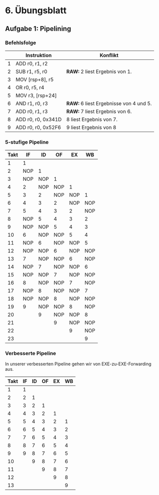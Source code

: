 # 6. Übungsblatt

## Aufgabe 1: Pipelining

### Befehlsfolge

|     | Instruktion        | Konflikt                                 |
| --- | ------------------ | ---------------------------------------- |
| 1   | ADD r0, r1, r2     |                                          |
| 2   | SUB r1, r5, r0     | **RAW:** 2 liest Ergebnis von 1.         |
| 3   | MOV [rsp+8], r5    |                                          |
| 4   | OR r0, r5, r4      |                                          |
| 5   | MOV r3, [rsp+24]   |                                          |
| 6   | AND r1, r0, r3     | **RAW:** 6 liest Ergebnisse von 4 und 5. |
| 7   | ADD r0, r1, r3     | **RAW:** 7 liest Ergebnis von 6.         |
| 8   | ADD r0, r0, 0x341D | 8 liest Ergebnis von 7.                  |
| 9   | ADD r0, r0, 0x52F6 | 9 liest Ergebnis von 8                   |

### 5-stufige Pipeline

| Takt | IF  | ID  | OF  | EX  | WB  |
| ---- | --- | --- | --- | --- | --- |
| 1    | 1   |     |     |     |     |
| 2    | NOP | 1   |     |     |     |
| 3    | NOP | NOP | 1   |     |     |
| 4    | 2   | NOP | NOP | 1   |     |
| 5    | 3   | 2   | NOP | NOP | 1   |
| 6    | 4   | 3   | 2   | NOP | NOP |
| 7    | 5   | 4   | 3   | 2   | NOP |
| 8    | NOP | 5   | 4   | 3   | 2   |
| 9    | NOP | NOP | 5   | 4   | 3   |
| 10   | 6   | NOP | NOP | 5   | 4   |
| 11   | NOP | 6   | NOP | NOP | 5   |
| 12   | NOP | NOP | 6   | NOP | NOP |
| 13   | 7   | NOP | NOP | 6   | NOP |
| 14   | NOP | 7   | NOP | NOP | 6   |
| 15   | NOP | NOP | 7   | NOP | NOP |
| 16   | 8   | NOP | NOP | 7   | NOP |
| 17   | NOP | 8   | NOP | NOP | 7   |
| 18   | NOP | NOP | 8   | NOP | NOP |
| 19   | 9   | NOP | NOP | 8   | NOP |
| 20   |     | 9   | NOP | NOP | 8   |
| 21   |     |     | 9   | NOP | NOP |
| 22   |     |     |     | 9   | NOP |
| 23   |     |     |     |     | 9   |

### Verbesserte Pipeline

In unserer verbesserten Pipeline gehen wir von EXE-zu-EXE-Forwarding aus.

| Takt | IF   | ID   | OF   | EX   | WB   |
| ---- | ---- | ---- | ---- | ---- | ---- |
| 1    | 1    |      |      |      |      |
| 2    | 2    | 1    |      |      |      |
| 3    | 3    | 2    | 1    |      |      |
| 4    | 4    | 3    | 2    | 1    |      |
| 5    | 5    | 4    | 3    | 2    | 1    |
| 6    | 6    | 5    | 4    | 3    | 2    |
| 7    | 7    | 6    | 5    | 4    | 3    |
| 8    | 8    | 7    | 6    | 5    | 4    |
| 9    | 9    | 8    | 7    | 6    | 5    |
| 10   |      | 9    | 8    | 7    | 6    |
| 11   |      |      | 9    | 8    | 7    |
| 12   |      |      |      | 9    | 8    |
| 13   |      |      |      |      | 9    |

